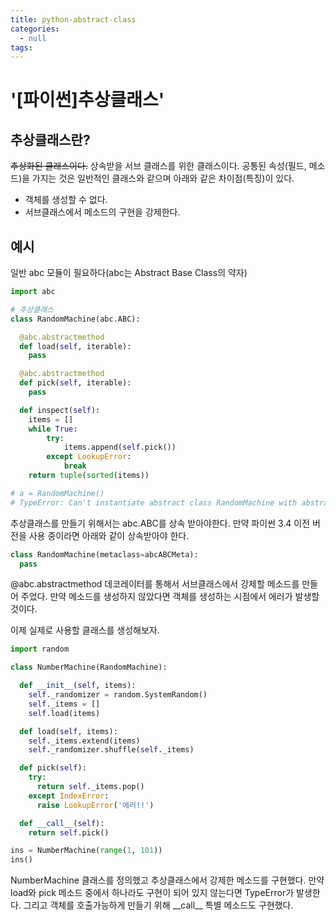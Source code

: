 ```yaml
---
title: python-abstract-class
categories:
  - null
tags:
---
```


# '[파이썬]추상클래스'

## 추상클래스란?

~~추상화된 클래스이다.~~ 상속받을 서브 클래스를 위한 클래스이다. 공통된 속성(필드, 메소드)을 가지는 것은 일반적인 클래스와 같으며 아래와 같은 차이점(특징)이 있다.

- 객체를 생성할 수 없다.
- 서브클래스에서 메소드의 구현을 강제한다.

## 예시

일반 abc 모듈이 필요하다(abc는 Abstract Base Class의 약자)

```python
import abc

# 추상클래스
class RandomMachine(abc.ABC):

  @abc.abstractmethod
  def load(self, iterable):
    pass

  @abc.abstractmethod
  def pick(self, iterable):
    pass

  def inspect(self):
    items = []
    while True:
        try:
            items.append(self.pick())
        except LookupError:
            break
    return tuple(sorted(items))

# a = RandomMachine()
# TypeError: Can't instantiate abstract class RandomMachine with abstract methods load, pick
```

추상클래스를 만들기 위해서는 abc.ABC를 상속 받아야한다. 만약 파이썬 3.4 이전 버전을 사용 중이라면 아래와 같이 상속받아야 한다.

```python
class RandomMachine(metaclass=abcABCMeta):
  pass
```

@abc.abstractmethod 데코레이터를 통해서 서브클래스에서 강제할 메소드를 만들어 주었다. 만약 메소드를 생성하지 않았다면 객체를 생성하는 시점에서 에러가 발생할 것이다.

이제 실제로 사용할 클래스를 생성해보자.

```python
import random

class NumberMachine(RandomMachine):

  def __init__(self, items):
    self._randomizer = random.SystemRandom()
    self._items = []
    self.load(items)

  def load(self, items):
    self._items.extend(items)
    self._randomizer.shuffle(self._items)

  def pick(self):
    try:
      return self._items.pop()
    except IndexError:
      raise LookupError('에러!!')

  def __call__(self):
    return self.pick()

ins = NumberMachine(range(1, 101))
ins()
```

NumberMachine 클래스를 정의했고 추상클래스에서 강제한 메소드를 구현했다. 만약 load와 pick 메소드 중에서 하나라도 구현이 되어 있지 않는다면 TypeError가 발생한다. 그리고 객체를 호출가능하게 만들기 위해 \_\_call\_\_ 특별 메소드도 구현했다.
